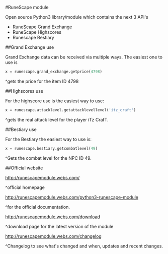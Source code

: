 #RuneScape module

Open source Python3 library/module which contains the next 3 API's
- RuneScape Grand Exchange
- RuneScape Highscores
- Runescape Bestiary

##Grand Exchange use

Grand Exchange data can be received via multiple ways.
The easiest one to use is
```Python
x = runescape.grand_exchange.getprice(4798)
```
^gets the price for the item ID 4798

##Highscores use

For the highscore use is the easiest way to use:
```Python
x = runescape.attacklevel.getattacklevellevel('itz_craft')
```
^gets the real attack level for the player iTz CrafT.

##Bestiary use

For the Bestiary the easiest way to use is:
```Python
x = runescape.bestiary.getcombatlevel(49)
```
^Gets the combat level for the NPC ID 49.

##Official website

http://runescapemodule.webs.com/

^official homepage

http://runescapemodule.webs.com/python3-runescape-module

^for the official documentation.

http://runescapemodule.webs.com/download

^download page for the latest version of the module

http://runescapemodule.webs.com/changelog

^Changelog to see what's changed and when, updates and recent changes.

